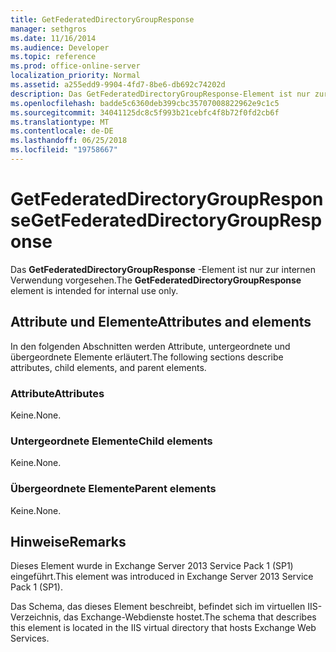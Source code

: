 ```yaml
---
title: GetFederatedDirectoryGroupResponse
manager: sethgros
ms.date: 11/16/2014
ms.audience: Developer
ms.topic: reference
ms.prod: office-online-server
localization_priority: Normal
ms.assetid: a255edd9-9904-4fd7-8be6-db692c74202d
description: Das GetFederatedDirectoryGroupResponse-Element ist nur zur internen Verwendung vorgesehen.
ms.openlocfilehash: badde5c6360deb399cbc35707008822962e9c1c5
ms.sourcegitcommit: 34041125dc8c5f993b21cebfc4f8b72f0fd2cb6f
ms.translationtype: MT
ms.contentlocale: de-DE
ms.lasthandoff: 06/25/2018
ms.locfileid: "19758667"
---
```

# <a name="getfederateddirectorygroupresponse"></a><span data-ttu-id="4035e-103">GetFederatedDirectoryGroupResponse</span><span class="sxs-lookup"><span data-stu-id="4035e-103">GetFederatedDirectoryGroupResponse</span></span>

<span data-ttu-id="4035e-104">Das **GetFederatedDirectoryGroupResponse** -Element ist nur zur internen Verwendung vorgesehen.</span><span class="sxs-lookup"><span data-stu-id="4035e-104">The **GetFederatedDirectoryGroupResponse** element is intended for internal use only.</span></span> 

## <a name="attributes-and-elements"></a><span data-ttu-id="4035e-105">Attribute und Elemente</span><span class="sxs-lookup"><span data-stu-id="4035e-105">Attributes and elements</span></span>

<span data-ttu-id="4035e-106">In den folgenden Abschnitten werden Attribute, untergeordnete und übergeordnete Elemente erläutert.</span><span class="sxs-lookup"><span data-stu-id="4035e-106">The following sections describe attributes, child elements, and parent elements.</span></span>
  
### <a name="attributes"></a><span data-ttu-id="4035e-107">Attribute</span><span class="sxs-lookup"><span data-stu-id="4035e-107">Attributes</span></span>

<span data-ttu-id="4035e-108">Keine.</span><span class="sxs-lookup"><span data-stu-id="4035e-108">None.</span></span>
  
### <a name="child-elements"></a><span data-ttu-id="4035e-109">Untergeordnete Elemente</span><span class="sxs-lookup"><span data-stu-id="4035e-109">Child elements</span></span>

<span data-ttu-id="4035e-110">Keine.</span><span class="sxs-lookup"><span data-stu-id="4035e-110">None.</span></span>
  
### <a name="parent-elements"></a><span data-ttu-id="4035e-111">Übergeordnete Elemente</span><span class="sxs-lookup"><span data-stu-id="4035e-111">Parent elements</span></span>

<span data-ttu-id="4035e-112">Keine.</span><span class="sxs-lookup"><span data-stu-id="4035e-112">None.</span></span>
  
## <a name="remarks"></a><span data-ttu-id="4035e-113">Hinweise</span><span class="sxs-lookup"><span data-stu-id="4035e-113">Remarks</span></span>

<span data-ttu-id="4035e-114">Dieses Element wurde in Exchange Server 2013 Service Pack 1 (SP1) eingeführt.</span><span class="sxs-lookup"><span data-stu-id="4035e-114">This element was introduced in Exchange Server 2013 Service Pack 1 (SP1).</span></span>
  
<span data-ttu-id="4035e-115">Das Schema, das dieses Element beschreibt, befindet sich im virtuellen IIS-Verzeichnis, das Exchange-Webdienste hostet.</span><span class="sxs-lookup"><span data-stu-id="4035e-115">The schema that describes this element is located in the IIS virtual directory that hosts Exchange Web Services.</span></span>
  

